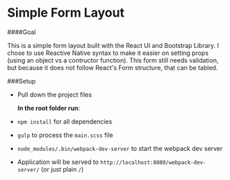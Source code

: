# Simple Form Layout

####Goal

This is a simple form layout built with the React UI and Bootstrap Library. I chose to use Reactive Native syntax to make it easier on setting props (using an object vs a contructor function). This form still needs validation, but because it does not follow React's Form structure, that can be tabled.


###Setup

- Pull down the project files


	<strong>In the root folder run</strong>:

- `npm install` for all dependencies
- `gulp` to process the `main.scss` file
- `node_modules/.bin/webpack-dev-server` to start the webpack dev server
- Application will be served to `http://localhost:8080/webpack-dev-server/` (or just plain  `/`)